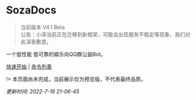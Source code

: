 # SozaDocs  

> 当前版本 V4.1 Beta  
> 公告：小泽当前正在迁移到新框架，可能会出现服务不稳定等现象，我们对此深表歉意。

一个低性能 低可靠的娱乐向QQ群公益Bot。  

[快速开始](/start) | [命令列表](/commands)  

!> 本页面尚未完成，当前展示仅为预览版，不代表最终品质。  

*更新时间: 2022-7-16 21-06-45*
